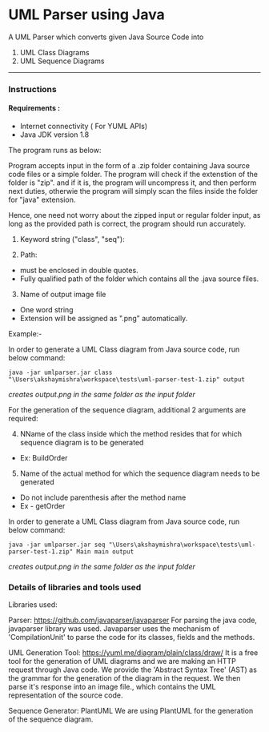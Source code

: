 # UML Parser using Java

A UML Parser which converts given Java Source Code into
  1. UML Class Diagrams
  2. UML Sequence Diagrams

***
### Instructions

#### Requirements :
- Internet connectivity ( For YUML APIs)
- Java JDK version 1.8

The program runs as below:

Program accepts input in the form of a .zip folder containing Java source code files or a simple folder.
The program will check if the extenstion of the folder is "zip". and if it is, the program will uncompress it,
and then perform next duties, otherwie the program will simply scan the files inside the folder for "java" extension.

Hence, one need not worry about the zipped input or regular folder input, as long as the provided path is correct, the program should run accurately. 


1. Keyword string ("class", "seq"):

2. Path:
  - must be enclosed in double quotes.
  - Fully qualified path of the folder which contains all the .java source files. 


3. Name of output image file
  - One word string
  - Extension will be assigned as ".png" automatically.

Example:-

In order to generate a UML Class diagram from Java source code, run below command:

```
java -jar umlparser.jar class "\Users\akshaymishra\workspace\tests\uml-parser-test-1.zip" output
```

*creates output.png in the same folder as the input folder*


For the generation of the sequence diagram, additional 2 arguments are required:

4. NName of the class inside which the method resides that for which sequence diagram is to be generated
  * Ex: BuildOrder

5. Name of the actual method for which the sequence diagram needs to be generated
  - Do not include parenthesis after the method name
  - Ex - getOrder


In order to generate a UML Class diagram from Java source code, run below command:

```
java -jar umlparser.jar seq "\Users\akshaymishra\workspace\tests\uml-parser-test-1.zip" Main main output
```

*creates output.png in the same folder as the input folder*

### Details of libraries and tools used



Libraries used:

Parser: https://github.com/javaparser/javaparser
For parsing the java code, javaparser library was used.
Javaparser uses the mechanism of 'CompilationUnit' to parse the code for its classes, fields and the methods.


UML Generation Tool: https://yuml.me/diagram/plain/class/draw/
It is a free tool for the generation of UML diagrams and we are making an HTTP request through Java code. 
We provide the 'Abstract Syntax Tree' (AST) as the grammar for the generation of the diagram in the request.
We then parse it's response into an image file., which contains the UML representation of the source code.


Sequence Generator: PlantUML
We are using PlantUML for the generation of the sequence diagram.


